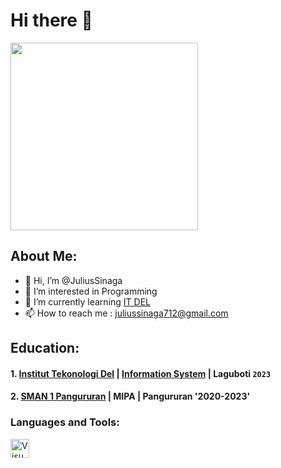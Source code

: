 # Hi there 👋

<img src="https://encrypted-tbn0.gstatic.com/images?q=tbn:ANd9GcTk-4Cs05hMlttgk2jZELpGfkXsDLOLD6qyQiT9yGo16Ur54gaRs3gUwKRU&s=10" width="300px">

## About Me:

- 👋 Hi, I’m @JuliusSinaga
- 👀 I’m interested in Programming
- 🌱 I’m currently learning [IT DEL](https://www.del.ac.id/) 
- 📫 How to reach me : juliussinaga712@gmail.com

## Education:

#### 1. [Institut Tekonologi Del](https://www.del.ac.id/) | [Information System](https://www.del.ac.id/?page_id=3534) | Laguboti `2023`
#### 2. [SMAN 1 Pangururan](https://infosekolah.net/cari/sekolah/SMAN-1-PANGURURAN-Kec.-Pangururan-Prov.-Sumatera-Utara/f6283652e7cff259426ada551fb85899ea32906e/) | MIPA | Pangururan '2020-2023'

### Languages and Tools:

<img align="left" alt="VisualStudioCode" width="30px" src="https://cdn.jsdelivr.net/gh/devicons/devicon/icons/vscode/vscode-original.svg" style="padding-right:10px;" />
